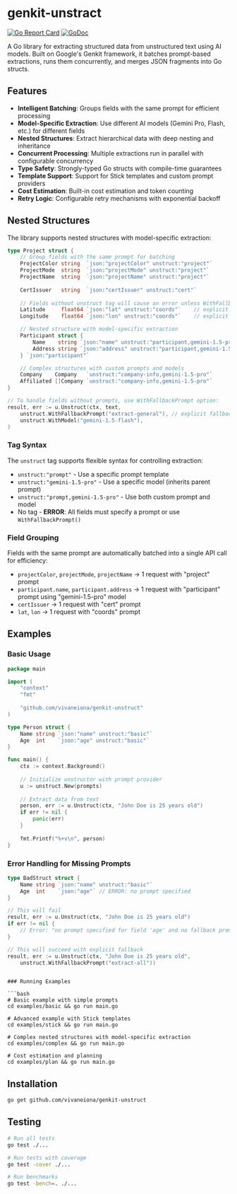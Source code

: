 # genkit-unstract

[![Go Report Card](https://goreportcard.com/badge/github.com/vivaneiona/genkit-unstruct)](https://goreportcard.com/report/github.com/vivaneiona/genkit-unstruct)
[![GoDoc](https://godoc.org/github.com/vivaneiona/genkit-unstruct?status.svg)](https://godoc.org/github.com/vivaneiona/genkit-unstruct)

A Go library for extracting structured data from unstructured text using AI models. Built on Google's Genkit framework, it batches prompt-based extractions, runs them concurrently, and merges JSON fragments into Go structs.

## Features

- **Intelligent Batching**: Groups fields with the same prompt for efficient processing
- **Model-Specific Extraction**: Use different AI models (Gemini Pro, Flash, etc.) for different fields
- **Nested Structures**: Extract hierarchical data with deep nesting and inheritance
- **Concurrent Processing**: Multiple extractions run in parallel with configurable concurrency
- **Type Safety**: Strongly-typed Go structs with compile-time guarantees
- **Template Support**: Support for Stick templates and custom prompt providers
- **Cost Estimation**: Built-in cost estimation and token counting
- **Retry Logic**: Configurable retry mechanisms with exponential backoff

## Nested Structures

The library supports nested structures with model-specific extraction:

```go
type Project struct {
    // Group fields with the same prompt for batching
    ProjectColor string  `json:"projectColor" unstruct:"project"`
    ProjectMode  string  `json:"projectMode" unstruct:"project"`
    ProjectName  string  `json:"projectName" unstruct:"project"`
    
    CertIssuer   string  `json:"certIssuer" unstruct:"cert"`
    
    // Fields without unstruct tag will cause an error unless WithFallbackPrompt() is used
    Latitude     float64 `json:"lat" unstruct:"coords"`    // explicit prompt required
    Longitude    float64 `json:"lon" unstruct:"coords"`    // explicit prompt required

    // Nested structure with model-specific extraction
    Participant struct {
        Name    string `json:"name" unstruct:"participant,gemini-1.5-pro"`
        Address string `json:"address" unstruct:"participant,gemini-1.5-pro"`
    } `json:"participant"`

    // Complex structures with custom prompts and models
    Company    Company   `unstruct:"company-info,gemini-1.5-pro"`
    Affiliated []Company `unstruct:"company-info,gemini-1.5-pro"`
}

// To handle fields without prompts, use WithFallbackPrompt option:
result, err := u.Unstruct(ctx, text, 
    unstruct.WithFallbackPrompt("extract-general"), // explicit fallback required
    unstruct.WithModel("gemini-1.5-flash"),
)
```

### Tag Syntax

The `unstruct` tag supports flexible syntax for controlling extraction:

- `unstruct:"prompt"` - Use a specific prompt template
- `unstruct:"gemini-1.5-pro"` - Use a specific model (inherits parent prompt)
- `unstruct:"prompt,gemini-1.5-pro"` - Use both custom prompt and model
- No tag - **ERROR**: All fields must specify a prompt or use `WithFallbackPrompt()`

### Field Grouping

Fields with the same prompt are automatically batched into a single API call for efficiency:
- `projectColor`, `projectMode`, `projectName` → 1 request with "project" prompt
- `participant.name`, `participant.address` → 1 request with "participant" prompt using "gemini-1.5-pro" model
- `certIssuer` → 1 request with "cert" prompt
- `lat`, `lon` → 1 request with "coords" prompt

## Examples

### Basic Usage

```go
package main

import (
    "context"
    "fmt"
    
    "github.com/vivaneiona/genkit-unstruct"
)

type Person struct {
    Name string `json:"name" unstruct:"basic"`
    Age  int    `json:"age" unstruct:"basic"`
}

func main() {
    ctx := context.Background()
    
    // Initialize unstructor with prompt provider
    u := unstruct.New(prompts)
    
    // Extract data from text
    person, err := u.Unstruct(ctx, "John Doe is 25 years old")
    if err != nil {
        panic(err)
    }
    
    fmt.Printf("%+v\n", person)
}
```

### Error Handling for Missing Prompts

```go
type BadStruct struct {
    Name string `json:"name" unstruct:"basic"`
    Age  int    `json:"age"` // ERROR: no prompt specified
}

// This will fail
result, err := u.Unstruct(ctx, "John Doe is 25 years old")
if err != nil {
    // Error: "no prompt specified for field 'age' and no fallback prompt provided"
}

// This will succeed with explicit fallback
result, err := u.Unstruct(ctx, "John Doe is 25 years old", 
    unstruct.WithFallbackPrompt("extract-all"))
```
```

### Running Examples

```bash
# Basic example with simple prompts
cd examples/basic && go run main.go

# Advanced example with Stick templates  
cd examples/stick && go run main.go

# Complex nested structures with model-specific extraction
cd examples/complex && go run main.go

# Cost estimation and planning
cd examples/plan && go run main.go
```

## Installation

```bash
go get github.com/vivaneiona/genkit-unstruct
```

## Testing

```bash
# Run all tests
go test ./...

# Run tests with coverage
go test -cover ./...

# Run benchmarks
go test -bench=. ./...
```
